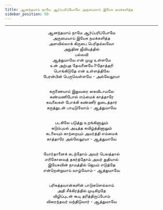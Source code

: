 ```yaml
---
title: ஆனந்தமாய் நாமே ஆர்ப்பரிப்போமே அருமையாய் இயேசு நமக்களித்த
sidebar_position: 59
---
```


---
<center>
ஆனந்தமாய் நாமே ஆர்ப்பரிப்போமே<br/>
அருமையாய் இயேசு நமக்களித்த<br/>
அளவில்லாக் கிருபை பெரிதல்லவோ<br/>
அநுதின ஜீவியத்தில்<br/>
பல்லவி<br/>
ஆத்துமாவே என் முழு உள்ளமே<br/>
உன் அற்புத தேவனையே Þதோத்தரி<br/>
பொங்கிடுதே என் உள்ளத்திலே<br/>
பேரன்பின் பெருவெள்ளமே - அல்லேலூயா<br/><br/>

கருணையாய் இதுவரை கைவிடாமலே<br/>
கண்மணிபோல் எம்மைக் காத்தாரே<br/>
கவலைகள் போக்கி கண்ணீர் துடைத்தார்<br/>
கருத்துடன் பாடிடுவோம்                - ஆத்துமாவே<br/><br/>

படகிலே படுத்து உறங்கினாலும்<br/>
கடும்புயல் அடித்த கவிழ்த்தினாலும்<br/>
கடலையும் காற்றையும் அமர்த்தி எம்மைக்<br/>
காத்தாரே அல்லேலூயா                - ஆத்துமாவே<br/><br/>

யோர்தானைக் கடந்தோம் அவர் பெலத்தால்<br/>
எரிகோவைத் தகர்த்தோம் அவர் துதியால்<br/>
இயேசுவின் நாமத்தில் ஜெயம் எடுத்தே<br/>
என்றென்றுமாய் வாழ்வோம்                - ஆத்துமாவே<br/><br/>

பரிசுத்தவான்களின் பாடுகளெல்லாம்<br/>
அதி சீக்கிரத்தில் முடிகிறதே<br/>
விழிப்புடன் கூடி தரித்திருப்போம்<br/>
விரைந்தவர் வந்திடுவார்                - ஆத்துமாவே
</center>